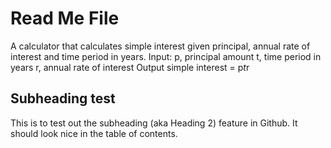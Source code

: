 # Read Me File

A calculator that calculates simple interest given principal, annual rate of interest and time period in years.
Input:
   p, principal amount
   t, time period in years
   r, annual rate of interest
Output
   simple interest = p*t*r

## Subheading test

This is to test out the subheading (aka Heading 2) feature in Github.  It should look nice in the table of contents.
